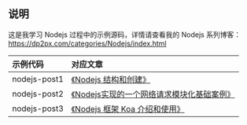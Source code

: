 ## 说明

这是我学习 Nodejs 过程中的示例源码，详情请查看我的 Nodejs 系列博客：https://dp2px.com/categories/Nodejs/index.html

| 示例代码 |  对应文章 |
| :---- | :---- |
| nodejs-post1 | [《Nodejs 结构和创建》](https://dp2px.com/2018/10/20/nodejs-01/) |
| nodejs-post2 | [《Nodejs实现的一个网络请求模块化基础案例》](https://dp2px.com/2019/09/27/nodejs-02/) |
| nodejs-post3 | [《Nodejs 框架 Koa 介绍和使用》](https://dp2px.com/2019/09/27/nodejs-03/) |